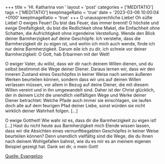 +++
title = 'Hl. Katharina von '
layout = 'post'
categories = ['MEDITATIO']
tags = ['MEDITATIO']
keepImageRatio = 'true'
date = '2023-03-06 10:00:04 +0100'
keepImageRatio = 'true'
+++
O unaussprechliche Liebe! Oh süße Liebe! O ewiges Feuer! Du bist das Feuer, das immer brennt! O höchste und ewige Dreifaltigkeit, du bist die Redlichkeit ohne Makel, die Einfachheit ohne Schatten, die Aufrichtigkeit ohne irgendeine Verstellung. Wende den Blick deiner Barmherzigkeit auf deine Geschöpfe.<!--more--> Ich verstehe, dass die Barmherzigkeit dir zu eigen ist, und wohin ich mich auch wende, finde ich nur deine Barmherzigkeit. Darum eile ich zu dir, ich schreie vor deiner Barmherzigkeit: O Gott, hab Erbarmen mit der Welt!

O ewiger Vater, du willst, dass wir dir nach deinem Willen dienen, und du selbst bestimmst die Wege deiner Diener. Daraus lernen wir, dass wir den inneren Zustand eines Geschöpfes in keiner Weise nach seinen äußeren Werken beurteilen können, sondern dass wir uns auf deinen Willen verlassen müssen, vor allem in Bezug auf deine Diener, die mit diesem Willen vereint und in ihn umgewandelt sind. Daher ist der Christ glücklich, der in deinem Licht die unendlich vielfältigen Wege und Werke deiner Diener betrachtet: Welche Pfade auch immer sie einschlagen, sie laufen doch alle auf dem feurigen Pfad deiner Liebe, sonst würden sie nicht wirklich deiner Wahrheit folgen. […]

O ewige Gottheit! Wie wahr ist es, dass dir die Barmherzigkeit zu eigen ist! […] Hast du nicht heute aus Barmherzigkeit mich Elende wissen lassen, dass wir die Absichten eines vernunftbegabten Geschöpfes in keiner Weise beurteilen können? Denn unendlich vielfältig sind die Wege, die du ihnen nach deinem Wohlgefallen bahnst, wie du es mir es an meinem eigenen Beispiel gezeigt hat. Dank sei dir, o mein Gott!



[Quelle: Evangelizo](https://evangeliumtagfuertag.org/DE/gospel)
